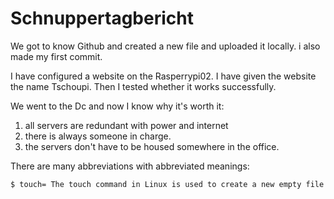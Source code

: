 # Schnuppertagbericht

We got to know Github and created a new file and uploaded it locally. i also made my first commit.

I have configured a website on the Rasperrypi02. I have given the website the name Tschoupi. Then I tested whether it works successfully.

We went to the Dc and now I know why it's worth it: 
1. all servers are redundant with power and internet
2. there is always someone in charge.
3. the servers don't have to be housed somewhere in the office.  

There are many abbreviations with abbreviated meanings:

```bash
$ touch= The touch command in Linux is used to create a new empty file.
```
